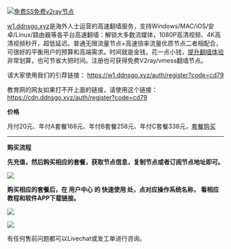 [![免费SS免费v2ray节点](https://raw.githubusercontent.com/bannedbook/fanqiang/master/v2ss/images/v2free.jpg)](https://w1.ddnsgo.xyz/auth/register?code=cd79)

[w1.ddnsgo.xyz](https://w1.ddnsgo.xyz/auth/register?code=cd79)是海外人士运营的高速翻墙服务，支持Windows/MAC/iOS/安卓/Linux/路由器等各平台高速翻墙：解锁大多数流媒体，1080P高清视频、4K高清视频秒开，超低延迟。普通无限流量节点+高速倍率流量优质节点二者相配合，可很好的平衡用户的预算和高端需求。时间就是金钱，花一点小钱，[提升翻墙体验](https://w1.ddnsgo.xyz/auth/register?code=cd79)非常划算，也可节省大把时间。注册也可获得免费V2ray/vmess翻墙节点。

请大家使用我们的引荐链接：
https://w1.ddnsgo.xyz/auth/register?code=cd79

教育网的网友如果打不开上面的链接，请使用这个链接：
https://cdn.ddnsgo.xyz/auth/register?code=cd79

**价格**

月付20元、年付A套餐168元、年付B套餐258元、年付C套餐338元，[套餐购买](https://w1.ddnsgo.xyz/auth/register?code=cd79)

***

**购买流程**

**先充值，然后购买相应的套餐，获取节点信息，复制节点或者订阅节点地址即可。**

![](https://cdn.jsdelivr.net/gh/Alvin9999/pac2/v2fee/3.jpg)

**购买相应的套餐后，在 用户中心 的 快速使用 处，点对应操作系统名称， 看相应教程和软件APP下载链接。**

![](https://raw.githubusercontent.com/bannedbook/fanqiang/master/v2ss/images/qstart.jpg)

![](https://cdn.jsdelivr.net/gh/Alvin9999/pac2/v2fee/8.jpg)

有任何售前问题都可以Livechat或发工单进行咨询。

